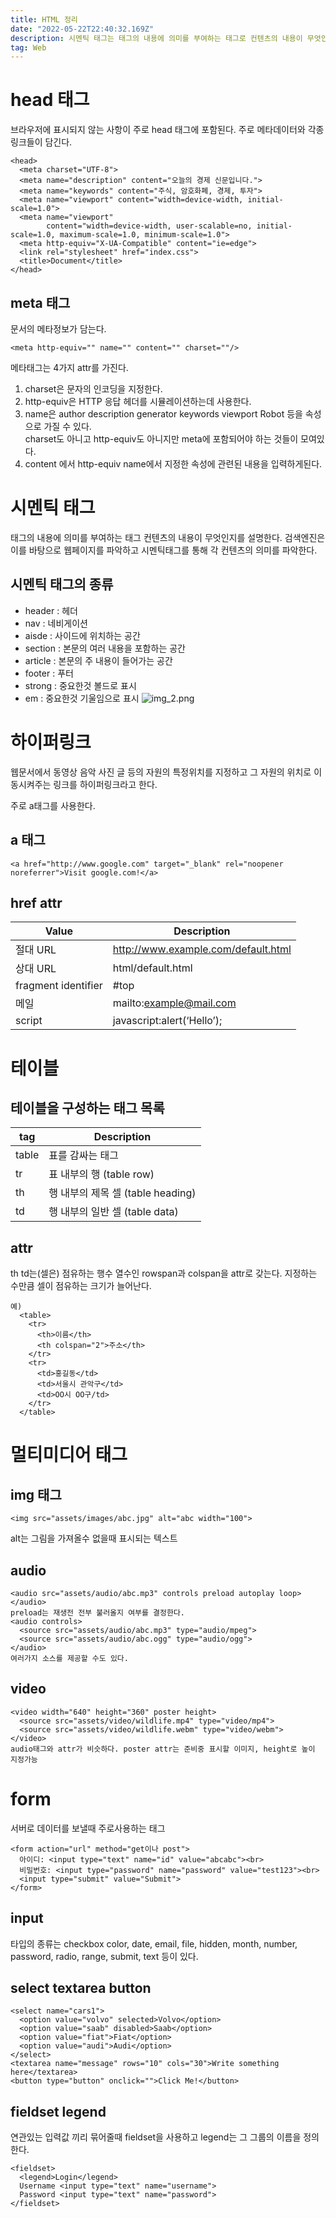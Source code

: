 ```yaml
---
title: HTML 정리
date: "2022-05-22T22:40:32.169Z"
description: 시멘틱 태그는 태그의 내용에 의미를 부여하는 태그로 컨텐츠의 내용이 무엇인지를 설명한다. 검색엔진은 이를 바탕으로 웹페이지를 파악하고 시멘틱태그를 통해 각 컨텐츠의 의미를 파악한다.
tag: Web
---
```


# head 태그

브라우저에 표시되지 않는 사항이 주로 head 태그에 포함된다. 주로 메타데이터와 각종 링크들이 담긴다.

```
<head>
  <meta charset="UTF-8">
  <meta name="description" content="오늘의 경제 신문입니다.">
  <meta name="keywords" content="주식, 암호화폐, 경제, 투자">
  <meta name="viewport" content="width=device-width, initial-scale=1.0">
  <meta name="viewport"
        content="width=device-width, user-scalable=no, initial-scale=1.0, maximum-scale=1.0, minimum-scale=1.0">
  <meta http-equiv="X-UA-Compatible" content="ie=edge">
  <link rel="stylesheet" href="index.css">
  <title>Document</title>
</head>
```

## meta 태그

문서의 메타정보가 담는다.

```
<meta http-equiv="" name="" content="" charset=""/>
```

메타태그는 4가지 attr를 가진다.

1. charset은 문자의 인코딩을 지정한다.
2. http-equiv은 HTTP 응답 헤더를 시뮬레이션하는데 사용한다.
3. name은 author description generator keywords viewport Robot 등을 속성으로 가질 수 있다.  
   charset도 아니고 http-equiv도 아니지만 meta에 포함되어야 하는 것들이 모여있다.
4. content 에서 http-equiv name에서 지정한 속성에 관련된 내용을 입력하게된다.

# 시멘틱 태그

태그의 내용에 의미를 부여하는 태그 컨텐츠의 내용이 무엇인지를 설명한다.
검색엔진은 이를 바탕으로 웹페이지를 파악하고 시멘틱태그를 통해 각 컨텐츠의 의미를 파악한다.

## 시멘틱 태그의 종류

- header : 헤더
- nav : 네비게이션
- aisde : 사이드에 위치하는 공간
- section : 본문의 여러 내용을 포함하는 공간
- article : 본문의 주 내용이 들어가는 공간
- footer : 푸터
- strong : 중요한것 볼드로 표시
- em : 중요한것 기울임으로 표시
  ![img_2.png](./img_2.png)

# 하이퍼링크

웹문서에서 동영상 음악 사진 글 등의 자원의 특정위치를 지정하고 그 자원의 위치로 이동시켜주는 링크를 하이퍼링크라고 한다.

주로 a태그를 사용한다.

## a 태그

```
<a href="http://www.google.com" target="_blank" rel="noopener noreferrer">Visit google.com!</a>
```

## href attr

| Value               | Description                         |
| ------------------- | ----------------------------------- |
| 절대 URL            | http://www.example.com/default.html |
| 상대 URL            | html/default.html                   |
| fragment identifier | #top                                |
| 메일                | mailto:example@mail.com             |
| script              | javascript:alert(‘Hello’);          |

# 테이블

## 테이블을 구성하는 태그 목록

| tag   | Description                       |
| ----- | --------------------------------- |
| table | 표를 감싸는 태그                  |
| tr    | 표 내부의 행 (table row)          |
| th    | 행 내부의 제목 셀 (table heading) |
| td    | 행 내부의 일반 셀 (table data)    |

## attr

th td는(셀은) 점유하는 행수 열수인 rowspan과 colspan을 attr로 갖는다. 지정하는 수만큼 셀이 점유하는 크기가 늘어난다.

```
예)
  <table>
    <tr>
      <th>이름</th>
      <th colspan="2">주소</th>
    </tr>
    <tr>
      <td>홍길동</td>
      <td>서울시 관악구</td>
      <td>OO시 OO구/td>
    </tr>
  </table>
```

# 멀티미디어 태그

## img 태그

```
<img src="assets/images/abc.jpg" alt="abc width="100">
```

alt는 그림을 가져올수 없을때 표시되는 텍스트

## audio

```
<audio src="assets/audio/abc.mp3" controls preload autoplay loop></audio>
preload는 재생전 전부 불러올지 여부를 결정한다.
<audio controls>
  <source src="assets/audio/abc.mp3" type="audio/mpeg">
  <source src="assets/audio/abc.ogg" type="audio/ogg">
</audio>
여러가지 소스를 제공할 수도 있다.
```

## video

```
<video width="640" height="360" poster height>
  <source src="assets/video/wildlife.mp4" type="video/mp4">
  <source src="assets/video/wildlife.webm" type="video/webm">
</video>
audio태그와 attr가 비슷하다. poster attr는 준비중 표시할 이미지, height로 높이 지정가능
```

# form

서버로 데이터를 보낼때 주로사용하는 태그

```
<form action="url" method="get이나 post">
  아이디: <input type="text" name="id" value="abcabc"><br>
  비밀번호: <input type="password" name="password" value="test123"><br>
  <input type="submit" value="Submit">
</form>
```

## input

타입의 종류는
checkbox color, date, email, file, hidden, month, number, password, radio, range, submit, text 등이 있다.

## select textarea button

```
<select name="cars1">
  <option value="volvo" selected>Volvo</option>
  <option value="saab" disabled>Saab</option>
  <option value="fiat">Fiat</option>
  <option value="audi">Audi</option>
</select>
<textarea name="message" rows="10" cols="30">Write something here</textarea>
<button type="button" onclick="">Click Me!</button>
```

## fieldset legend

연관있는 입력값 끼리 묶어줄때 fieldset을 사용하고 legend는 그 그룹의 이름을 정의한다.

```
<fieldset>
  <legend>Login</legend>
  Username <input type="text" name="username">
  Password <input type="text" name="password">
</fieldset>
```
